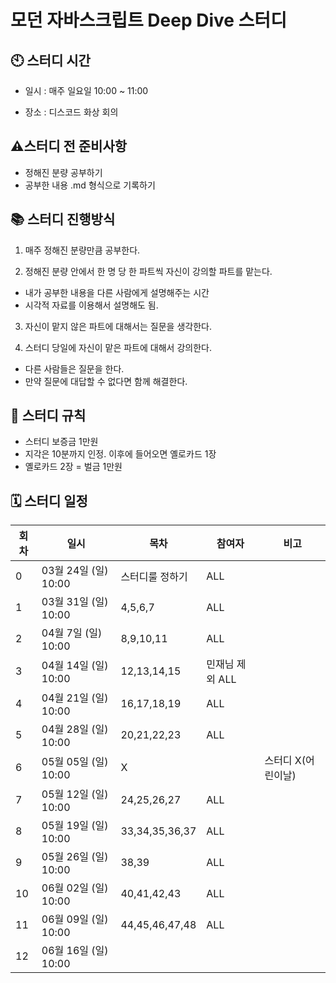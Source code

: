 # 모던 자바스크립트 Deep Dive 스터디

## 🕙 스터디 시간

- 일시 : 매주 일요일 10:00 ~ 11:00

- 장소 : 디스코드 화상 회의

## ⚠️스터디 전 준비사항

- 정해진 분량 공부하기
- 공부한 내용 .md 형식으로 기록하기

## 📚 스터디 진행방식

1. 매주 정해진 분량만큼 공부한다.

2. 정해진 분량 안에서 한 명 당 한 파트씩 자신이 강의할 파트를 맡는다.

- 내가 공부한 내용을 다른 사람에게 설명해주는 시간
- 시각적 자료를 이용해서 설명해도 됨.

3. 자신이 맡지 않은 파트에 대해서는 질문을 생각한다.

4. 스터디 당일에 자신이 맡은 파트에 대해서 강의한다.

- 다른 사람들은 질문을 한다.
- 만약 질문에 대답할 수 없다면 함께 해결한다.

## 📄 스터디 규칙

- 스터디 보증금 1만원
- 지각은 10분까지 인정. 이후에 들어오면 옐로카드 1장
- 옐로카드 2장 = 벌금 1만원

## 🗓 스터디 일정

| 회차 | 일시                 | 목차            | 참여자          | 비고               |
| ---- | -------------------- | --------------- | --------------- | ------------------ |
| 0    | 03월 24일 (일) 10:00  | 스터디룰 정하기 | ALL              |                    |
| 1    | 03월 31일 (일) 10:00  | 4,5,6,7         | ALL             |                    |
| 2    | 04월 7일 (일) 10:00  | 8,9,10,11       | ALL             |                    |
| 3    | 04월 14일 (일) 10:00 | 12,13,14,15     | 민재님 제외 ALL |                    |
| 4    | 04월 21일 (일) 10:00 | 16,17,18,19     | ALL             |                    |
| 5    | 04월 28일 (일) 10:00 | 20,21,22,23     | ALL             |                    |
| 6    | 05월 05일 (일) 10:00 | X               |                 | 스터디 X(어린이날) |
| 7    | 05월 12일 (일) 10:00 | 24,25,26,27     | ALL             |                    |
| 8    | 05월 19일 (일) 10:00 | 33,34,35,36,37  | ALL             |                    |
| 9    | 05월 26일 (일) 10:00 | 38,39           | ALL             |                    |
| 10   | 06월 02일 (일) 10:00 | 40,41,42,43     | ALL             |                    |
| 11   | 06월 09일 (일) 10:00 | 44,45,46,47,48  | ALL             |                    |
| 12   | 06월 16일 (일) 10:00 |                 |                 |                    |

